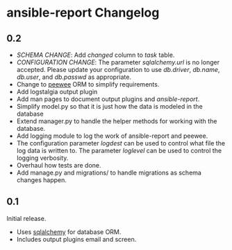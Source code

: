 ansible-report Changelog
========================

## 0.2

* *SCHEMA CHANGE*: Add _changed_ column to _task_ table.
* *CONFIGURATION CHANGE*:  The parameter _sqlalchemy.url_ is no longer
   accepted.  Please update your configuration to use _db.driver_,
   _db.name_, _db.user_, and _db.passwd_ as appropriate.
* Change to [peewee](https://github.com/coleifer/peewee) ORM to simplify
  requirements.
* Add logstalgia output plugin
* Add man pages to document output plugins and *ansible-report*.
* Simplify model.py so that it is just how the data is modeled in the
  database
* Extend manager.py to handle the helper methods for working with the
  database.
* Add logging module to log the work of ansible-report and peewee.
* The configuration parameter _logdest_ can be used to control what file
  the log data is written to.  The parameter _loglevel_ can be used to
  control the logging verbosity.
* Overhaul how tests are done.
* Add manage.py and migrations/ to handle migrations as schema changes happen.


## 0.1

Initial release.

* Uses [sqlalchemy](http://www.sqlalchemy.org/) for database ORM.
* Includes output plugins email and screen.
